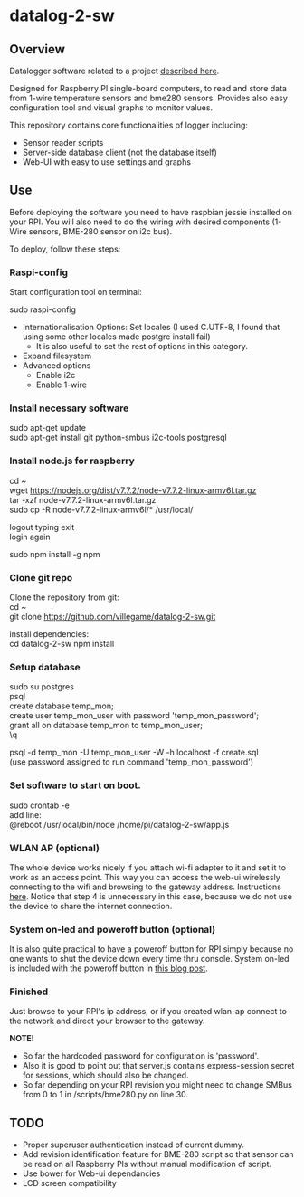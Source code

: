# datalog-2-sw

## Overview

Datalogger software related to a project [described here](https://villegame.wordpress.com/projects/data-monitoring/portable-temperature-and-humidity-measuring-application-project/).

Designed for Raspberry PI single-board computers, to read and store data from 1-wire temperature sensors and bme280 sensors. Provides also easy configuration tool and visual graphs to monitor values.

This repository contains core functionalities of logger including:
* Sensor reader scripts
* Server-side database client (not the database itself)
* Web-UI with easy to use settings and graphs

## Use

Before deploying the software you need to have raspbian jessie installed on your RPI. You will also need to do the wiring with desired components (1-Wire sensors, BME-280 sensor on i2c bus).

To deploy, follow these steps:

### Raspi-config 

Start configuration tool on terminal:

sudo raspi-config
* Internationalisation Options: Set locales (I used C.UTF-8, I found that using some other locales made postgre install fail)
  * It is also useful to set the rest of options in this category.
* Expand filesystem
* Advanced options
  * Enable i2c
  * Enable 1-wire

### Install necessary software

sudo apt-get update  
sudo apt-get install git python-smbus i2c-tools postgresql  

### Install node.js for raspberry

cd ~  
wget https://nodejs.org/dist/v7.7.2/node-v7.7.2-linux-armv6l.tar.gz  
tar -xzf node-v7.7.2-linux-armv6l.tar.gz  
sudo cp -R node-v7.7.2-linux-armv6l/* /usr/local/  

logout typing exit  
login again  

sudo npm install -g npm  

### Clone git repo

Clone the repository from git:  
cd ~  
git clone https://github.com/villegame/datalog-2-sw.git  

install dependencies:  
cd datalog-2-sw
npm install  

### Setup database

sudo su postgres  
psql  
create database temp_mon;  
create user temp_mon_user with password 'temp_mon_password';  
grant all on database temp_mon to temp_mon_user;  
\q  

psql -d temp_mon -U temp_mon_user -W -h localhost -f create.sql  
(use password assigned to run command 'temp_mon_password')  

### Set software to start on boot.

sudo crontab -e  
add line:  
@reboot /usr/local/bin/node /home/pi/datalog-2-sw/app.js  

### WLAN AP (optional)

The whole device works nicely if you attach wi-fi adapter to it and set it to work as an access point. This way you can access the web-ui wirelessly connecting to the wifi and browsing to the gateway address.
Instructions [here](https://elinux.org/RPI-Wireless-Hotspot). Notice that step 4 is unnecessary in this case, because we do not use the device to share the internet connection.

### System on-led and poweroff button (optional)

It is also quite practical to have a poweroff button for RPI simply because no one wants to shut the device down every time thru console. System on-led is included with the poweroff button in [this blog post](https://villegame.wordpress.com/2016/12/05/portable-temp-humidity-reader-part-ii/).

### Finished

Just browse to your RPI's ip address, or if you created wlan-ap connect to the network and direct your browser to the gateway.

**NOTE!**
* So far the hardcoded password for configuration is 'password'.
* Also it is good to point out that server.js contains express-session secret for sessions, which should also be changed.
* So far depending on your RPI revision you might need to change SMBus from 0 to 1 in /scripts/bme280.py on line 30.

## TODO
* Proper superuser authentication instead of current dummy.
* Add revision identification feature for BME-280 script so that sensor can be read on all Raspberry PIs without manual modification of script.
* Use bower for Web-ui dependancies
* LCD screen compatibility
